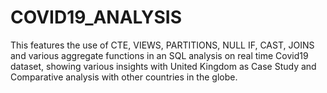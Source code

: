 # COVID19_ANALYSIS
This features the use of CTE, VIEWS, PARTITIONS, NULL IF, CAST, JOINS and various aggregate functions in an SQL analysis on real time Covid19 dataset,  showing various insights with United Kingdom as Case Study and Comparative analysis with other countries in the globe. 
